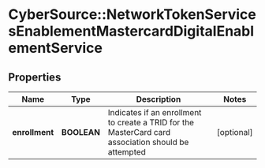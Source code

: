 # CyberSource::NetworkTokenServicesEnablementMastercardDigitalEnablementService

## Properties
Name | Type | Description | Notes
------------ | ------------- | ------------- | -------------
**enrollment** | **BOOLEAN** | Indicates if an enrollment to create a TRID for the MasterCard card association should be attempted | [optional] 


